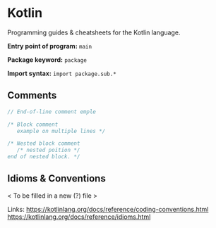 # Kotlin
Programming guides & cheatsheets for the Kotlin language.

**Entry point of program:** `main`

**Package keyword:** `package`

**Import syntax:** `import package.sub.*`

## Comments
```kotlin
// End-of-line comment emple

/* Block comment
   example on multiple lines */

/* Nested block comment
   /* nested poition */
end of nested block. */
```

## Idioms & Conventions
< To be filled in a new (?) file >

Links:
https://kotlinlang.org/docs/reference/coding-conventions.html
https://kotlinlang.org/docs/reference/idioms.html